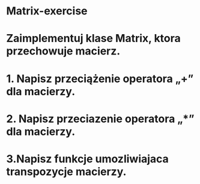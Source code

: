 # Matrix-exercise

# Zaimplementuj klase Matrix, ktora przechowuje macierz.
# 1. Napisz przeciążenie operatora „+” dla macierzy.
# 2. Napisz przeciazenie operatora „*” dla macierzy.
# 3.Napisz funkcje umozliwiajaca transpozycje macierzy.
